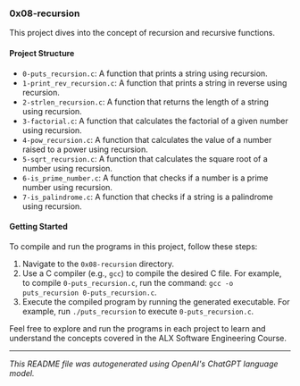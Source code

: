 ### 0x08-recursion

This project dives into the concept of recursion and recursive functions.

#### Project Structure

- `0-puts_recursion.c`: A function that prints a string using recursion.
- `1-print_rev_recursion.c`: A function that prints a string in reverse using recursion.
- `2-strlen_recursion.c`: A function that returns the length of a string using recursion.
- `3-factorial.c`: A function that calculates the factorial of a given number using recursion.
- `4-pow_recursion.c`: A function that calculates the value of a number raised to a power using recursion.
- `5-sqrt_recursion.c`: A function that calculates the square root of a number using recursion.
- `6-is_prime_number.c`: A function that checks if a number is a prime number using recursion.
- `7-is_palindrome.c`: A function that checks if a string is a palindrome using recursion.

#### Getting Started

To compile and run the programs in this project, follow these steps:

1. Navigate to the `0x08-recursion` directory.
2. Use a C compiler (e.g., `gcc`) to compile the desired C file. For example, to compile `0-puts_recursion.c`, run the command: `gcc -o puts_recursion 0-puts_recursion.c`.
3. Execute the compiled program by running the generated executable. For example, run `./puts_recursion` to execute `0-puts_recursion.c`.

Feel free to explore and run the programs in each project to learn and understand the concepts covered in the ALX Software Engineering Course.

---
_This README file was autogenerated using OpenAI's ChatGPT language model._